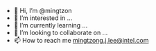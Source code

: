 - 👋 Hi, I’m @mingtzon
- 👀 I’m interested in ...
- 🌱 I’m currently learning ...
- 💞️ I’m looking to collaborate on ...
- 📫 How to reach me mingtzong.j.lee@intel.com

<!---
mingtzon/mingtzon is a ✨ special ✨ repository because its `README.md` (this file) appears on your GitHub profile.
You can click the Preview link to take a look at your changes.
--->
